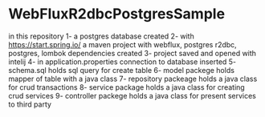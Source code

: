 # WebFluxR2dbcPostgresSample
in this repository 
1- a postgres database created
2- with https://start.spring.io/ a maven project with webflux, postgres r2dbc, postgres, lombok dependencies created
3- project saved and opened with intelij
4- in application.properties connection to database inserted
5- schema.sql holds sql query for create table
6- model packege holds mapper of table with a java class 
7- repository packeage holds a java class for crud transactions
8- service package holds a java class for creating crud services
9- controller packege holds a java class for present services to third party 
